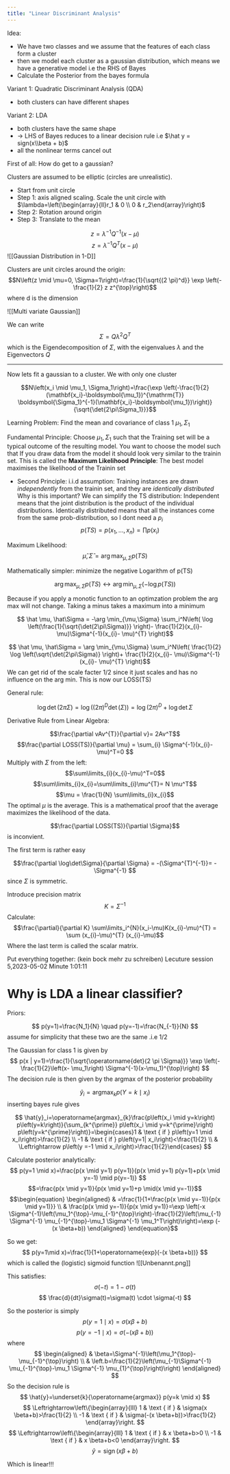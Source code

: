 ```yaml
---
title: "Linear Discriminant Analysis"
---
```



Idea:
- We have two classes and we assume that the features of each class form a cluster
- then we model each cluster as a gaussian distribution, which means we have a generative model i.e the RHS of Bayes
- Calculate the Posterior from the bayes formula

Variant 1: Quadratic Discriminant Analysis (QDA)
- both clusters can have different shapes

Variant 2: LDA
- both clusters have the same shape
- -> LHS of Bayes reduces to a linear decision rule i.e $\hat y = sign(x\\beta + b)$ 
- all the nonlinear terms cancel out

First of all: How do get to a gaussian?

Clusters are assumed to be elliptic (circles are unrealistic).

- Start from unit circle
- Step 1: axis aligned scaling. Scale the unit circle with $\lambda=\left(\begin{array}{ll}r_1 & 0 \\ 0 & r_2\end{array}\right)$
- Step 2: Rotation around origin
- Step 3: Translate to the mean


$$z = \lambda^{-1} Q^{-1}(x-\mu)$$
$$z = \lambda^{-1} Q^T(x-\mu)$$
 ![[Gaussian Distribution in 1-D]]

Clusters are unit circles around the origin:
$$N\left(z \mid \mu=0, \Sigma=1\right)=\frac{1}{\sqrt{(2 \pi)^d}} \exp \left(-\frac{1}{2} z z^{\top}\right)$$
where d is the dimension

![[Multi variate Gaussian]]


We can write 
$$\Sigma = Q\lambda^2Q^T$$
which is the Eigendecomposition of $\Sigma$, with the eigenvalues $\lambda$ and the Eigenvectors $Q$ 


---
Now lets fit a gaussian to a cluster. We with only one cluster

$$N\left(x_i \mid \mu_1, \Sigma_1\right)=\frac{\exp \left(-\frac{1}{2}(\mathbf{x_i}-\boldsymbol{\mu_1})^{\mathrm{T}} \boldsymbol{\Sigma_1}^{-1}(\mathbf{x_i}-\boldsymbol{\mu_1})\right)}{\sqrt{\det{2\pi\Sigma_1}}}$$

Learning Problem: Find the mean and covariance of class 1 $\mu_1,\Sigma_1$

Fundamental Principle: Choose $\mu_1,\Sigma_1$ such that the Training set will be a typical outcome of the resulting model. You want to choose the model such that If you draw data from the model it should look very similar to the trainin set. This is called the 
**Maximum Likelihood Principle**: The best model maximises the likelihood of the Trainin set

- Second Principle: i.i.d assumption: Training instances are drawn *independently* from the trainin set, and they are *identically distributed*
Why is this important? We can simplify the TS distribution:
Independent means that the joint distribution is the product of the individual distributions. Identically distributed means that all the instances come from the same prob-distribution, so I dont need a $p_i$ 
$$p(TS) = p(x_1, \dots, x_n)= \prod p(x_i)$$

Maximum Likelihood: 
$$ \hat \mu, \hat\Sigma = \arg \max_{\mu,\Sigma} p(TS)$$

Mathematically simpler: minimize the negative Logarithm of p(TS)

$$  \arg \max_{\mu,\Sigma} p(TS)\leftrightarrow  \arg \min_{\mu,\Sigma} (-\log p(TS))$$

Because if you apply a monotic function to an optimzation problem the arg max will not change. Taking a minus takes a maximum into a minimum

$$ \hat \mu, \hat\Sigma = -\arg \min_{\mu,\Sigma} \sum_i^N\left( \log \left(\frac{1}{\sqrt{\det(2\pi\Sigma)}} \right)- \frac{1}{2}(x_{i}- \mu)\Sigma^{-1}(x_{i}- \mu)^{T}
\right)$$

$$ \hat \mu, \hat\Sigma = \arg \min_{\mu,\Sigma} \sum_i^N\left( \frac{1}{2} \log  \left(\sqrt{\det(2\pi\Sigma)} \right)+ \frac{1}{2}(x_{i}- \mu)\Sigma^{-1}(x_{i}- \mu)^{T}
\right)$$
We can get rid of the scale facter 1/2 since it just scales and has no influence on the arg min. This is now our LOSS(TS) 

General rule:

$$\log \det(2 \pi \Sigma) = \log ((2\pi)^{D}\det(\Sigma)) = \log(2\pi)^{D}+ \log \det \Sigma$$


Derivative Rule from Linear Algebra:

$$\frac{\partial vAv^{T}}{\partial v}= 2Av^T$$
$$\frac{\partial LOSS(TS)}{\partial \mu} = \sum_{i} \Sigma^{-1}(x_{i}-\mu)^T=0 $$
Multiply with $\Sigma$ from the left:
$$\sum\limits_{i}(x_{i}-\mu)^T=0$$
$$\sum\limits_{i}x_{i}=\sum\limits_{i}\mu^{T}= N \mu^T$$
$$\mu = \frac{1}{N} \sum\limits_{i}x_{i}$$
The optimal $\mu$ is the average. This is a mathematical proof that the average maximizes the likelihood of the data.

$$\frac{\partial LOSS(TS)}{\partial \Sigma}$$ is inconvient.

The first term is rather easy

$$\frac{\partial \log\det\Sigma}{\partial \Sigma} = -(\Sigma^{T)^{-1}}= -\Sigma^{-1} $$
since $\Sigma$ is symmetric.

Introduce precision matrix 
$$K = \Sigma^{-1}$$
Calculate:
$$\frac{\partial}{\partial K}  \sum\limits_i^{N}(x_i-\mu)K(x_{i}-\mu)^{T} = \sum (x_{i}-\mu)^{T} (x_{i}-\mu)$$
Where the last term is called the scalar matrix.

Put everything together:
(kein bock mehr zu schreiben) Lecuture session 5,2023-05-02 Minute 1:01:11





# Why is LDA a linear classifier?
Priors:

$$
p(y=1)=\frac{N_1}{N} \quad p(y=-1)=\frac{N_{-1}}{N}
$$
assume for simplicity that these two are the same .i.e 1/2

The Gaussian for class 1 is given by
$$
p(x | y=1)=\frac{1}{\sqrt{\operatorname{det}(2 \pi \Sigma)}} \exp \left(-\frac{1}{2}\left(x- \mu_1\right) \Sigma^{-1}(x-\mu_1)^{\top}\right)
$$
The decision rule is then given by the argmax of the posterior probability

$$
\hat{y}_i=\operatorname{argmax}_k p\left(Y=k \mid x_i\right)
$$
inserting bayes rule gives

$$
\hat{y}_i=\operatorname{argmax}_{k}\frac{p\left(x_i \mid y=k\right) p\left(y=k\right)}{\sum_{k^{\prime}} p\left(x_i \mid y=k^{\prime}\right) p\left(y=k^{\prime}\right)}=\begin{cases}1 & \text { if } p\left(y=1 \mid x_i\right)>\frac{1}{2} \\ -1 & \text { if } p\left(y=1| x_i\right)<\frac{1}{2} \\ & \Leftrightarrow p\left(y =-1 \mid x_i\right)>\frac{1}{2}\end{cases}
$$


Calculate posterior analytically:
$$
p(y=1 \mid x)=\frac{p(x \mid y=1) p(y=1)}{p(x \mid y=1) p(y=1)+p(x \mid y=-1) \mid p(y=-1)}
$$
$$=\frac{p(x \mid y=1)}{p(x \mid y=1)+p \mid(x \mid y=-1)}$$
$$\begin{equation}
\begin{aligned}
& =\frac{1}{1+\frac{p(x \mid y=-1)}{p(x \mid y=1)}} \\
& \frac{p(x \mid y=-1)}{p(x \mid y=1)}=\exp \left(-x \Sigma^{-1}\left(\mu_1^{\top}-\mu_{-1}^{\top}\right)-\frac{1}{2}\left(\mu_{-1} \Sigma^{-1} \mu_{-1}^{\top}-\mu_1 \Sigma^{-1} \mu_1^T\right)\right)=\exp (-(x \beta+b))
\end{aligned}
\end{equation}$$



So we get:
$$
p(y=1\mid x)=\frac{1}{1+\operatorname{exp}(-(x \beta+b))}
$$
which is called the (logistic) sigmoid function
![[Unbenannt.png]]


This satisfies:
$$
\sigma(-t)=1-\sigma(t)
$$
$$
\frac{d}{dt}\sigma(t)=\sigma(t) \cdot \sigma(-t)
$$

So the posterior is simply
$$
p(y=1 \mid x)=\sigma(x \beta+b)
$$
$$
p(y=-1 \mid x)=\sigma(-(x \beta+b))
$$
where 
$$
\begin{aligned}
& \beta=\Sigma^{-1}\left(\mu_1^{\top}-\mu_{-1}^{\top}\right) \\
& \left.b=\frac{1}{2}\left(\mu_{-1}\Sigma^{-1} \mu_{-1}^{\top}-\mu_1 \Sigma^{-1} \mu_{1}^{\top}\right)\right)
\end{aligned}
$$
So the decision rule is
$$
\hat{y}=\underset{k}{\operatorname{argmax}} p(y=k \mid x)
$$
$$
\Leftrightarrow\left\{\begin{array}{lll}
1 & \text { if } &  \sigma(x \beta+b)>\frac{1}{2} \\
-1 & \text { if } & \sigma(-(x \beta+b))>\frac{1}{2}
\end{array}\right.
$$
$$
\Leftrightarrow\left\{\begin{array}{lll}
1 & \text { if } & x \beta+b>0 \\
-1 & \text { if } & x \beta+b<0
\end{array}\right.
$$
$$
\hat{y}=\operatorname{sign}(x\beta+b)
$$

Which is linear!!!

